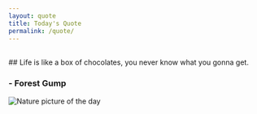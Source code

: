 ```yaml
---
layout: quote
title: Today's Quote
permalink: /quote/
---
```


<br>
## Life is like a box of chocolates, you never know what you gonna get.

### - Forest Gump

<img src="http://www.naturepicoftheday.com/npods/2021/february/winterscape_800w.jpg" alt="Nature picture of the day">